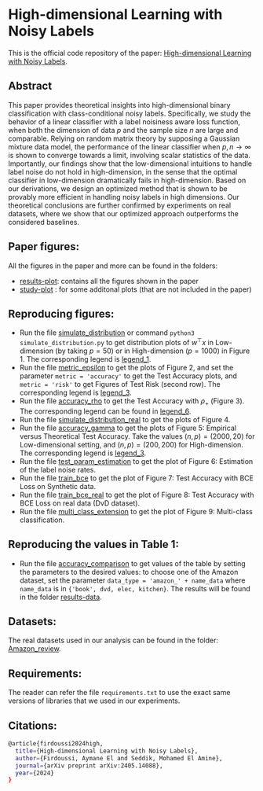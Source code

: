 # High-dimensional Learning with Noisy Labels
This is the official code repository of the paper: [High-dimensional Learning with Noisy Labels](https://arxiv.org/pdf/2405.14088).

## Abstract
This paper provides theoretical insights into high-dimensional binary classification with class-conditional noisy labels. Specifically, we study the behavior of a linear classifier with a label noisiness aware loss function, when both the dimension of data $p$ and the sample size $n$ are large and comparable. Relying on random matrix theory by supposing a Gaussian mixture data model, the performance of the linear classifier when $p,n\to \infty$ is shown to converge towards a limit, involving scalar statistics of the data. Importantly, our findings show that the low-dimensional intuitions to handle label noise do not hold in high-dimension, in the sense that the optimal classifier in low-dimension dramatically fails in high-dimension. Based on our derivations, we design an optimized method that is shown to be provably more efficient in handling noisy labels in high dimensions.
Our theoretical conclusions are further confirmed by experiments on real datasets, where we show that our optimized approach outperforms the considered baselines.

## Paper figures:
All the figures in the paper and more can be found in the folders: 
* [results-plot](results-plot/): contains all the figures shown in the paper
* [study-plot](study-plot/) : for some additonal plots (that are not included in the paper)

## Reproducing figures:
* Run the file [simulate_distribution](simulate_distribution.py) or command `python3 simulate_distribution.py` to get distribution plots of $w^\top x$ in Low-dimension (by taking $p = 50$) or in High-dimension ($p = 1000$) in Figure 1. The corresponding legend is [legend_1](legend/legend_1.pdf).
* Run the file [metric_epsilon](metric_epsilon.py) to get the plots of Figure 2, and set the parameter `metric = 'accuracy'` to get the Test Accuracy plots, and `metric = 'risk'` to get Figures of Test Risk (second row). The corresponding legend is [legend_3](legend/legend_3.pdf). 
* Run the file [accuracy_rho](accuracy_rho.py) to get the Test Accuracy with $\rho_+$ (Figure 3). The corresponding legend can be found in [legend_6](legend/legend_6.pdf).
* Run the file [simulate_distribution_real](simulate_distribution_real.py) to get the plots of Figure 4. 
* Run the file [accuracy_gamma](accuracy_gamma.py) to get the plots of Figure 5: Empirical versus Theoretical Test Accuracy. Take the values $(n, p)= (2000, 20)$ for Low-dimensional setting, and $(n, p)= (200, 200)$ for High-dimension. The corresponding legend is [legend_3](legend/legend_3.pdf).
* Run the file [test_param_estimation](test_param_estimation.py) to get the plot of Figure 6: Estimation of the label noise rates.
* Run the file [train_bce](train_bce.py) to get the plot of Figure 7: Test Accuracy with BCE Loss on Synthetic data.
* Run the file [train_bce_real](train_bce_real.py) to get the plot of Figure 8: Test Accuracy with BCE Loss on real data (DvD dataset).
* Run the file [multi_class_extension](multi_class_extension.py) to get the plot of Figure 9: Multi-class classification.

## Reproducing the values in Table 1:
* Run the file [accuracy_comparison](accuracy_comparison.py) to get values of the table by setting the parameters to the desired values: to choose one of the Amazon dataset, set the parameter `data_type = 'amazon_' + name_data` where `name_data` is in `{'book', dvd, elec, kitchen}`. The results will be found in the folder [results-data](results-data/).

## Datasets:
The real datasets used in our analysis can be found in the folder: [Amazon_review](datasets/Amazon_review/).

## Requirements:
The reader can refer the file `requirements.txt` to use the exact same versions of libraries that we used in our experiments.

## Citations:
``` bash
@article{firdoussi2024high,
  title={High-dimensional Learning with Noisy Labels},
  author={Firdoussi, Aymane El and Seddik, Mohamed El Amine},
  journal={arXiv preprint arXiv:2405.14088},
  year={2024}
}
```
